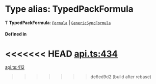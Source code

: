 # Type alias: TypedPackFormula

Ƭ **TypedPackFormula**: [`Formula`](Formula.md) \| [`GenericSyncFormula`](GenericSyncFormula.md)

#### Defined in

<<<<<<< HEAD
[api.ts:434](https://github.com/coda/packs-sdk/blob/main/api.ts#L434)
=======
[api.ts:412](https://github.com/coda/packs-sdk/blob/main/api.ts#L412)
>>>>>>> de6ed9d2 (build after rebase)
